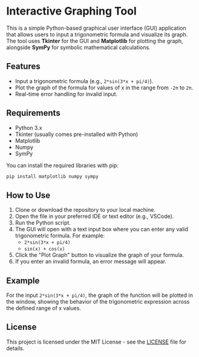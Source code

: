 # Interactive Graphing Tool

This is a simple Python-based graphical user interface (GUI) application that allows users to input a trigonometric formula and visualize its graph. The tool uses **Tkinter** for the GUI and **Matplotlib** for plotting the graph, alongside **SymPy** for symbolic mathematical calculations.

## Features

- Input a trigonometric formula (e.g., `2*sin(3*x + pi/4)`).
- Plot the graph of the formula for values of x in the range from `-2π` to `2π`.
- Real-time error handling for invalid input.

## Requirements

- Python 3.x
- Tkinter (usually comes pre-installed with Python)
- Matplotlib
- Numpy
- SymPy

You can install the required libraries with pip:

```bash
pip install matplotlib numpy sympy
```

## How to Use

1. Clone or download the repository to your local machine.
2. Open the file in your preferred IDE or text editor (e.g., VSCode).
3. Run the Python script.
4. The GUI will open with a text input box where you can enter any valid trigonometric formula. For example:
   - `2*sin(3*x + pi/4)`
   - `sin(x) + cos(x)`
5. Click the "Plot Graph" button to visualize the graph of your formula.
6. If you enter an invalid formula, an error message will appear.

## Example

For the input `2*sin(3*x + pi/4)`, the graph of the function will be plotted in the window, showing the behavior of the trigonometric expression across the defined range of x values.

## License

This project is licensed under the MIT License - see the [LICENSE](LICENSE) file for details.
